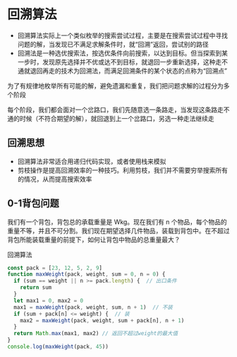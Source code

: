 # 回溯算法


- 回溯算法实际上一个类似枚举的搜索尝试过程，主要是在搜索尝试过程中寻找问题的解，当发现已不满足求解条件时，就“回溯”返回，尝试别的路径
- 回溯法是一种选优搜索法，按选优条件向前搜索，以达到目标。但当探索到某一步时，发现原先选择并不优或达不到目标，就退回一步重新选择，这种走不通就退回再走的技术为回溯法，而满足回溯条件的某个状态的点称为“回溯点”

为了有规律地枚举所有可能的解，避免遗漏和重复，我们把问题求解的过程分为多个阶段

每个阶段，我们都会面对一个岔路口，我们先随意选一条路走，当发现这条路走不通的时候（不符合期望的解），就回退到上一个岔路口，另选一种走法继续走

## 回溯思想

- 回溯算法非常适合用递归代码实现，或者使用栈来模拟
- 剪枝操作是提高回溯效率的一种技巧。利用剪枝，我们并不需要穷举搜索所有的情况，从而提高搜索效率

## 0-1背包问题

我们有一个背包，背包总的承载重量是 Wkg。现在我们有 n 个物品，每个物品的重量不等，并且不可分割。我们现在期望选择几件物品，装载到背包中。在不超过背包所能装载重量的前提下，如何让背包中物品的总重量最大？

回溯算法

```js
const pack = [23, 12, 5, 2, 9]
function maxWeight(pack, weight, sum = 0, n = 0) {
  if (sum == weight || n >= pack.length) {  // 出口条件
    return sum
  }
  let max1 = 0, max2 = 0
  max1 = maxWeight(pack, weight, sum, n + 1)  // 不装
  if (sum + pack[n] <= weight) {  // 装
    max2 = maxWeight(pack, weight, sum + pack[n], n + 1)
  }
  return Math.max(max1, max2) // 返回不超过weight的最大值
}
console.log(maxWeight(pack, 45))
```